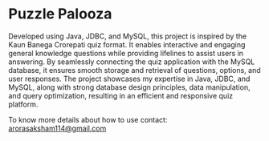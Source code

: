 # Puzzle Palooza
Developed using Java, JDBC, and MySQL, this project is inspired by the Kaun Banega Crorepati quiz format. It enables interactive and engaging general knowledge questions while providing lifelines to assist users in answering. By seamlessly connecting the quiz application with the MySQL database, it ensures smooth storage and retrieval of questions, options, and user responses. The project showcases my expertise in Java, JDBC, and MySQL, along with strong database design principles, data manipulation, and query optimization, resulting in an efficient and responsive quiz platform.

To know more details about how to use contact: arorasaksham114@gmail.com
